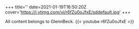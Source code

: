 +++
title=''
date=2021-01-19T16:50:20Z
cover='https://i.ytimg.com/vi/r6fZu0oJfxE/sddefault.jpg'
+++

All content belongs to GlennBeck.
{{< youtube r6fZu0oJfxE >}}
